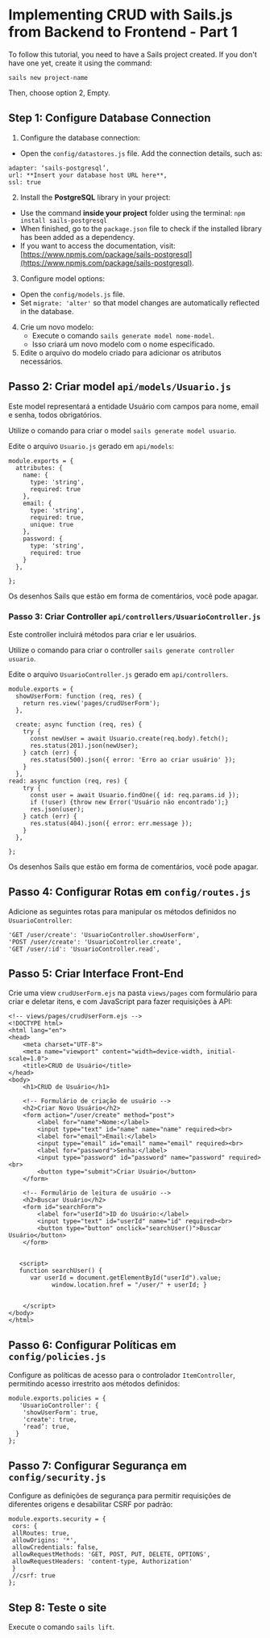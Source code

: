 # Implementing CRUD with Sails.js from Backend to Frontend - Part 1

To follow this tutorial, you need to have a Sails project created. If you don't have one yet, create it using the command:
```
sails new project-name 
```
Then, choose option 2, Empty.

## Step 1: Configure Database Connection

1. Configure the database connection:
- Open the `config/datastores.js` file. Add the connection details, such as:
```
adapter: ‘sails-postgresql’,
url: **Insert your database host URL here**,
ssl: true
```
2. Install the **PostgreSQL** library in your project:
- Use the command **inside your project** folder using the terminal: `npm install sails-postgresql`
- When finished, go to the `package.json` file to check if the installed library has been added as a dependency.
- If you want to access the documentation, visit: [https://www.npmjs.com/package/sails-postgresql](https://www.npmjs.com/package/sails-postgresql).

3. Configure model options:
- Open the `config/models.js` file.
- Set `migrate: 'alter'` so that model changes are automatically reflected in the database.

4. Crie um novo modelo:
    - Execute o comando `sails generate model nome-model`.
    - Isso criará um novo modelo com o nome especificado.
5. Edite o arquivo do modelo criado para adicionar os atributos necessários.


## Passo 2: Criar model `api/models/Usuario.js`
Este model representará a entidade Usuário com campos para nome, email e senha, todos obrigatórios. 

Utilize o comando para criar o model `sails generate model usuario`.

Edite o arquivo `Usuario.js` gerado em `api/models`:
```
module.exports = {
  attributes: {
    name: {
      type: 'string',
      required: true
    },
    email: {
      type: 'string',
      required: true,
      unique: true
    },
    password: {
      type: 'string',
      required: true
    }
  },

};
```
Os desenhos Sails que estão em forma de comentários, você pode apagar.

### Passo 3: Criar Controller `api/controllers/UsuarioController.js` 
Este  controller incluirá métodos para criar e ler usuários.

Utilize o comando para criar o controller `sails generate controller usuario`.

Edite o arquivo `UsuarioController.js` gerado em `api/controllers`.
```
module.exports = {
  showUserForm: function (req, res) {
    return res.view('pages/crudUserForm');
  },

  create: async function (req, res) {
    try {
      const newUser = await Usuario.create(req.body).fetch();
      res.status(201).json(newUser);
    } catch (err) {
      res.status(500).json({ error: 'Erro ao criar usuário' });
    }
  },
read: async function (req, res) {
    try {
      const user = await Usuario.findOne({ id: req.params.id });
      if (!user) {throw new Error('Usuário não encontrado');}
      res.json(user);
    } catch (err) {
      res.status(404).json({ error: err.message });
    }
  },

}; 
```
Os desenhos Sails que estão em forma de comentários, você pode apagar.

## Passo 4: Configurar Rotas em `config/routes.js` 

Adicione as seguintes rotas para manipular os métodos definidos no `UsuarioController`: 
```
'GET /user/create': 'UsuarioController.showUserForm',
'POST /user/create': 'UsuarioController.create',
'GET /user/:id': 'UsuarioController.read',
```


## Passo 5: Criar Interface Front-End 

Crie uma view `crudUserForm.ejs` na pasta `views/pages` com formulário para criar e deletar itens, e  com JavaScript para fazer requisições à API:
```
<!-- views/pages/crudUserForm.ejs -->
<!DOCTYPE html>
<html lang="en">
<head>
    <meta charset="UTF-8">
    <meta name="viewport" content="width=device-width, initial-scale=1.0">
    <title>CRUD de Usuário</title>
</head>
<body>
    <h1>CRUD de Usuário</h1>

    <!-- Formulário de criação de usuário -->
    <h2>Criar Novo Usuário</h2>
    <form action="/user/create" method="post">
        <label for="name">Nome:</label>
        <input type="text" id="name" name="name" required><br>
        <label for="email">Email:</label>
        <input type="email" id="email" name="email" required><br>
        <label for="password">Senha:</label>
        <input type="password" id="password" name="password" required><br>
        <button type="submit">Criar Usuário</button>
    </form>

    <!-- Formulário de leitura de usuário -->
    <h2>Buscar Usuário</h2>
    <form id="searchForm">
        <label for="userId">ID do Usuário:</label>
        <input type="text" id="userId" name="id" required><br>
        <button type="button" onclick="searchUser()">Buscar Usuário</button>
    </form>


   <script>
   function searchUser() {
      var userId = document.getElementById("userId").value;
            window.location.href = "/user/" + userId; }
         
        
    </script>
</body>
</html>
```

## Passo 6: Configurar Políticas em `config/policies.js` 
Configure as políticas de acesso para o controlador `ItemController`, permitindo acesso  irrestrito aos métodos definidos: 
```
module.exports.policies = { 
   'UsuarioController': {
    'showUserForm': true,
    'create': true,
	‘read’: true,
  }
}; 
```

## Passo 7: Configurar Segurança em `config/security.js` 
Configure as definições de segurança para permitir requisições de diferentes origens e  desabilitar CSRF por padrão: 
```
module.exports.security = { 
 cors: { 
 allRoutes: true,
 allowOrigins: '*', 
 allowCredentials: false, 
 allowRequestMethods: 'GET, POST, PUT, DELETE, OPTIONS', 
 allowRequestHeaders: 'content-type, Authorization' 
 } 
 //csrf: true 
}; 
```

## Step 8: Teste o site
Execute o comando `sails lift`.